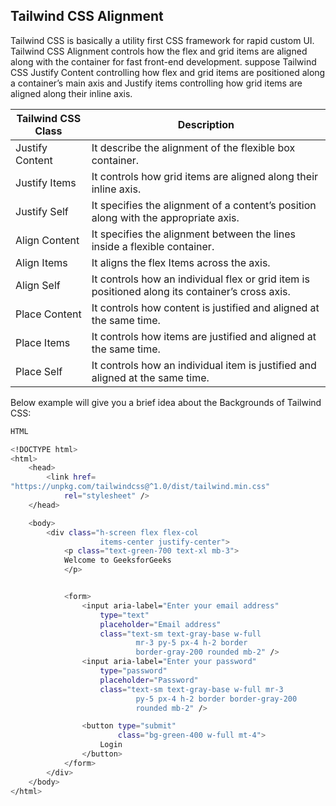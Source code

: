 ## Tailwind CSS Alignment

Tailwind CSS is basically a utility first CSS framework for rapid custom UI. Tailwind CSS Alignment controls how the flex and grid items are aligned along with the container for fast front-end development. suppose Tailwind CSS Justify Content controlling how flex and grid items are positioned along a container’s main axis and Justify items controlling how grid items are aligned along their inline axis.

| Tailwind CSS Class | Description |
| ------------------ | ----------- |
| Justify Content | It describe the alignment of the flexible box container. |
| Justify Items | It controls how grid items are aligned along their inline axis. | 
| Justify Self | It specifies the alignment of a content’s position along with the appropriate axis. | 
| Align Content | It specifies the alignment between the lines inside a flexible container. | 
| Align Items | It aligns the flex Items across the axis. |
| Align Self | It controls how an individual flex or grid item is positioned along its container’s cross axis. |
| Place Content | It controls how content is justified and aligned at the same time. | 
| Place Items | It controls how items are justified and aligned at the same time. |
| Place Self | It controls how an individual item is justified and aligned at the same time. |

Below example will give you a brief idea about the Backgrounds of Tailwind CSS:

```bash
HTML

<!DOCTYPE html> 
<html> 
	<head> 
		<link href= 
"https://unpkg.com/tailwindcss@^1.0/dist/tailwind.min.css"
			rel="stylesheet" /> 
	</head> 

	<body> 
		<div class="h-screen flex flex-col 
					items-center justify-center"> 
			<p class="text-green-700 text-xl mb-3"> 
			Welcome to GeeksforGeeks 
			</p> 


			<form> 
				<input aria-label="Enter your email address"
					type="text"
					placeholder="Email address"
					class="text-sm text-gray-base w-full 
							mr-3 py-5 px-4 h-2 border 
							border-gray-200 rounded mb-2" /> 
				<input aria-label="Enter your password"
					type="password"
					placeholder="Password"
					class="text-sm text-gray-base w-full mr-3 
							py-5 px-4 h-2 border border-gray-200 
							rounded mb-2" /> 

				<button type="submit"
						class="bg-green-400 w-full mt-4"> 
					Login 
				</button> 
			</form> 
		</div> 
	</body> 
</html> 
```
